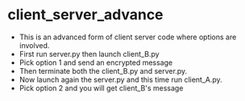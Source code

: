 # client_server_advance

- This is an advanced form of client server code where options are involved.
- First run server.py then launch client_B.py 
- Pick option 1 and send an encrypted message
- Then terminate both the client_B.py and server.py.
- Now launch again the server.py and this time run client_A.py.
- Pick option 2 and you will get client_B's message


